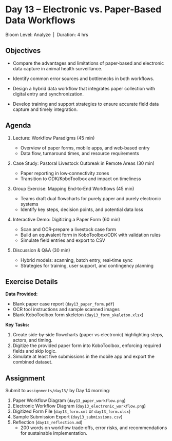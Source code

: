 # **Day 13 – Electronic vs. Paper‐Based Data Workflows**

Bloom Level: Analyze | Duration: 4 hrs  

## Objectives  

- Compare the advantages and limitations of paper‐based and electronic data capture in animal health surveillance.  

- Identify common error sources and bottlenecks in both workflows.  

- Design a hybrid data workflow that integrates paper collection with digital entry and synchronization.  

- Develop training and support strategies to ensure accurate field data capture and timely integration.  

## Agenda  

1. Lecture: Workflow Paradigms (45 min)  
   - Overview of paper forms, mobile apps, and web‐based entry  
   - Data flow, turnaround times, and resource requirements  

2. Case Study: Pastoral Livestock Outbreak in Remote Areas (30 min)  
   - Paper reporting in low‐connectivity zones  
   - Transition to ODK/KoboToolbox and impact on timeliness  

3. Group Exercise: Mapping End‐to‐End Workflows (45 min)  
   - Teams draft dual flowcharts for purely paper and purely electronic systems  
   - Identify key steps, decision points, and potential data loss  

4. Interactive Demo: Digitizing a Paper Form (60 min)  
   - Scan and OCR‐prepare a livestock case form  
   - Build an equivalent form in KoboToolbox/ODK with validation rules  
   - Simulate field entries and export to CSV  

5. Discussion & Q&A (30 min)  
   - Hybrid models: scanning, batch entry, real‐time sync  
   - Strategies for training, user support, and contingency planning  

## Exercise Details  

**Data Provided:**  
- Blank paper case report (`day13_paper_form.pdf`)  
- OCR tool instructions and sample scanned images  
- Blank KoboToolbox form skeleton (`day13_form_skeleton.xlsx`)  

**Key Tasks:**  
1. Create side‐by‐side flowcharts (paper vs electronic) highlighting steps, actors, and timing.  
2. Digitize the provided paper form into KoboToolbox, enforcing required fields and skip logic.  
3. Simulate at least five submissions in the mobile app and export the combined dataset.  

## Assignment  

Submit to `assignments/day13/` by Day 14 morning:  

1. Paper Workflow Diagram (`day13_paper_workflow.png`)  
2. Electronic Workflow Diagram (`day13_electronic_workflow.png`)  
3. Digitized Form File (`day13_form.xml` or `day13_form.xlsx`)  
4. Sample Submission Export (`day13_submissions.csv`)  
5. Reflection (`day13_reflection.md`)  
   - 200 words on workflow trade‐offs, error risks, and recommendations for sustainable implementation.
